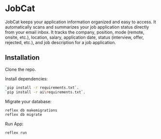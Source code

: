 # JobCat

JobCat keeps your application information organized and easy to access. It automatically scans and summarizes your job application status directly from your email inbox. It tracks the company, position, mode (remote, onsite, etc.), location, salary, application date, status (interview, offer, rejected, etc.), and job description for a job application.

## Installation 

Clone the repo.

Install dependencies:

```bash
`pip install -r requirements.txt`.
`pip install -r ai\requirements.txt`.
```

Migrate your database:

```bash
reflex db makemigrations
reflex db migrate
```

Run App:
```bash
reflex run
```

